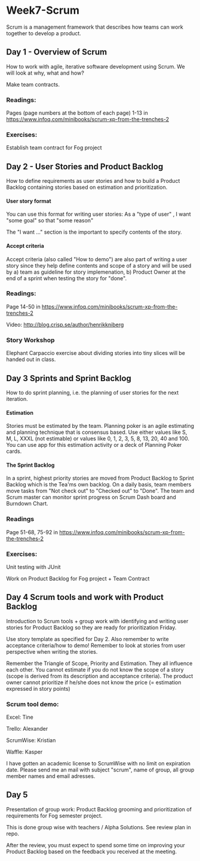 # Week7-Scrum
Scrum is a management framework that describes how teams can work together to develop a product.

## Day 1 - Overview of Scrum
How to work with agile, iterative software development using Scrum. We will look at why, what and how?

Make team contracts.

### Readings:
Pages (page numbers at the bottom of each page) 1-13 in https://www.infoq.com/minibooks/scrum-xp-from-the-trenches-2

### Exercises:
Establish team contract for Fog project

## Day 2 - User Stories and Product Backlog
How to define requirements as user stories and how to build a Product Backlog containing stories based on estimation and prioritization.

#### User story format
You can use this format for writing user stories: As a "type of user" , I want "some goal" so that "some reason"

The "I want ..." section is the important  to specify contents of the story.

#### Accept criteria
Accept criteria (also called "How to demo") are also part of writing a user story since they help define contents and scope of a story and will be used by a) team as guideline for story implemenation, b)  Product Owner at the end of a sprint when testing the story for "done".

### Readings:
Page 14-50 in https://www.infoq.com/minibooks/scrum-xp-from-the-trenches-2

Video: http://blog.crisp.se/author/henrikkniberg


### Story Workshop
Elephant Carpaccio exercise about dividing stories into tiny slices will be handed out in class.

## Day 3 Sprints and Sprint Backlog
How to do sprint planning, i.e. the planning of user stories for the next iteration.

#### Estimation
Stories must be estimated by the team. Planning poker is an agile estimating and planning technique that is consensus based. Use either values like S, M, L, XXXL (not estimable) or values like 0, 1, 2, 3, 5, 8, 13, 20, 40 and 100. You can use app for this estimation activity or a deck of Planning Poker cards.  

#### The Sprint Backlog
In a sprint, highest priority stories are moved from Product Backlog to Sprint Backlog which is the Tea'ms own backlog. On a daily basis, team members move tasks from "Not check out" to "Checked out" to "Done". The team and Scrum master can monitor sprint progress  on Scrum Dash board and Burndown Chart.

### Readings

Page 51-68, 75-92 in https://www.infoq.com/minibooks/scrum-xp-from-the-trenches-2

### Exercises:
Unit testing with JUnit

Work on Product Backlog for Fog project + Team Contract

## Day 4 Scrum tools and work with Product Backlog
Introduction to Scrum tools + group work with identifying and writing  user stories for Product Backlog so they are ready for prioritization Friday. 

Use story template as specified for Day 2. Also remember to write acceptance criteria/how to demo! Remember to look at stories from user perspective when writing the stories. 

Remember the Triangle of Scope, Priority and Estimation. They all influence each other. You cannot estimate if you do not know the scope of a story (scope is derived from its description and acceptance criteria). The product owner cannot prioritize if he/she does not know the price (= estimation expressed in story points)

### Scrum tool demo:
Excel: Tine

Trello: Alexander

ScrumWise: Kristian

Waffle: Kasper

I have gotten an academic license to ScrumWise with no limit on expiration date. Please send me an mail with subject "scrum", name of group, all group member names and email adresses.

## Day 5
Presentation of group work: Product Backlog grooming and prioritization of requirements for Fog semester project. 

This is done group wise with teachers / Alpha Solutions. See review plan in repo.

After the review, you must expect to spend some time on improving your Product Backlog based on the feedback you received at the meeting.
